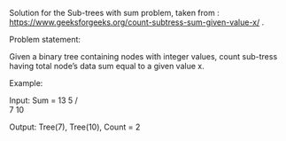 Solution for the Sub-trees with sum problem, taken from : https://www.geeksforgeeks.org/count-subtress-sum-given-value-x/ .

Problem statement:

Given a binary tree containing nodes with integer values, count sub-tress having total node’s data sum 
equal to a given value x.

Example:

Input: Sum = 13 
           5
          / \
         7  10
    
 
 Output: Tree(7), Tree(10), Count = 2
